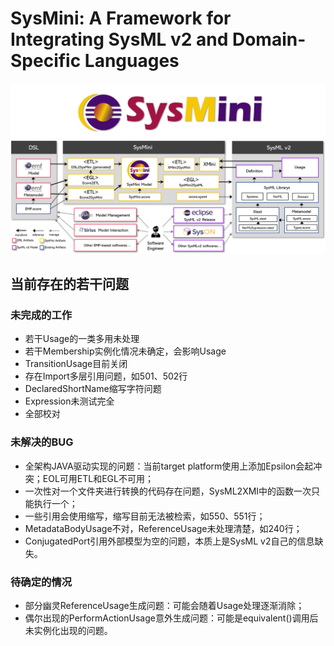 # SysMini: A Framework for Integrating SysML v2 and Domain-Specific Languages

![LOGO](https://github.com/Ruizhe-Yang/SysMini/blob/main/logo.png)
![SysMini Architecture](https://github.com/Ruizhe-Yang/SysMini/blob/main/SysMini%20architecture.png)

## 当前存在的若干问题

### 未完成的工作

- 若干Usage的一类多用未处理
- 若干Membership实例化情况未确定，会影响Usage
- TransitionUsage目前关闭
- 存在Import多层引用问题，如501、502行
- DeclaredShortName缩写字符问题
- Expression未测试完全
- 全部校对

### 未解决的BUG

- 全架构JAVA驱动实现的问题：当前target platform使用上添加Epsilon会起冲突；EOL可用ETL和EGL不可用；
- 一次性对一个文件夹进行转换的代码存在问题，SysML2XMI中的函数一次只能执行一个；
- 一些引用会使用缩写，缩写目前无法被检索，如550、551行；
- MetadataBodyUsage不对，ReferenceUsage未处理清楚，如240行；
- ConjugatedPort引用外部模型为空的问题，本质上是SysML v2自己的信息缺失。

### 待确定的情况

- 部分幽灵ReferenceUsage生成问题：可能会随着Usage处理逐渐消除；
- 偶尔出现的PerformActionUsage意外生成问题：可能是equivalent()调用后未实例化出现的问题。
